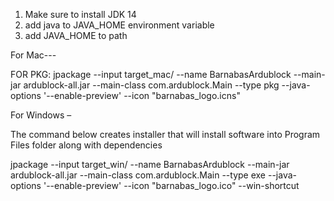 1) Make sure to install JDK 14
2) add java to JAVA_HOME environment variable
3) add JAVA_HOME to path

For Mac---

FOR PKG:
jpackage --input target_mac/ --name BarnabasArdublock --main-jar ardublock-all.jar --main-class com.ardublock.Main --type pkg --java-options '--enable-preview' --icon "barnabas_logo.icns"


For Windows – 

The command below creates installer that will install software into Program Files folder along with dependencies

jpackage --input target_win/ --name BarnabasArdublock --main-jar ardublock-all.jar --main-class com.ardublock.Main --type exe --java-options '--enable-preview' --icon "barnabas_logo.ico" --win-shortcut
